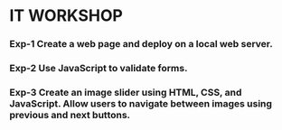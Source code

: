 # IT WORKSHOP

### Exp-1  Create a web page and deploy on a local web server.
### Exp-2  Use JavaScript to validate forms.
### Exp-3  Create an image slider using HTML, CSS, and JavaScript. Allow users to navigate between images using previous and next buttons.
